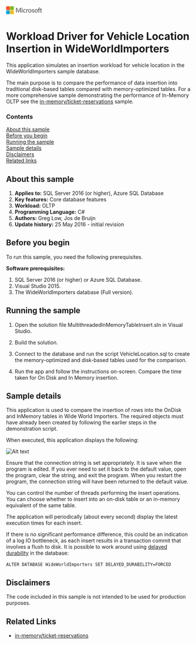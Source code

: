 ![](./media/solutions-microsoft-logo-small.png)
# Workload Driver for Vehicle Location Insertion in WideWorldImporters

This application simulates an insertion workload for vehicle location in the WideWorldImporters sample database.

The main purpose is to compare the performance of data insertion into traditional disk-based tables compared with memory-optimized tables. For a more comprehensive sample demonstrating the performance of In-Memory OLTP see the [in-memory/ticket-reservations](/samples/features/in-memory/ticket-reservations) sample.

### Contents

[About this sample](#about-this-sample)<br/>
[Before you begin](#before-you-begin)<br/>
[Running the sample](#run-this-sample)<br/>
[Sample details](#sample-details)<br/>
[Disclaimers](#disclaimers)<br/>
[Related links](#related-links)<br/>


<a name=about-this-sample></a>

## About this sample

1. **Applies to:** SQL Server 2016 (or higher), Azure SQL Database
1. **Key features:** Core database features
1. **Workload:** OLTP
1. **Programming Language:** C#
1. **Authors:** Greg Low, Jos de Bruijn
1. **Update history:** 25 May 2016 - initial revision

<a name=before-you-begin></a>

## Before you begin

To run this sample, you need the following prerequisites.

**Software prerequisites:**

1. SQL Server 2016 (or higher) or Azure SQL Database.
2. Visual Studio 2015.
3. The WideWorldImporters database (Full version).

<a name=run-this-sample></a>

## Running the sample

1. Open the solution file MultithreadedInMemoryTableInsert.sln in Visual Studio.

2. Build the solution.

3. Connect to the database and run the script VehicleLocation.sql to create the memory-optimized and disk-based tables used for the comparison.

4. Run the app and follow the instructions on-screen. Compare the time taken for On Disk and In Memory insertion.

## Sample details

This application is used to compare the insertion of rows into the OnDisk and InMemory tables in Wide World Importers. The required objects must have already been created by following the earlier steps in the demonstration script.

When executed, this application displays the following:

![Alt text](/media/wide-world-importers-vehicle-location-insert-app.png "WideWorldImporters Vehicle Location Workload Simulation")

Ensure that the connection string is set appropriately. It is save when the program is edited. If you ever need to set it back to the default value, open the program, clear the string, and exit the program. When you restart the program, the connection string will have been returned to the default value.

You can control the number of threads performing the insert operations. You can choose whether to insert into an on-disk table or an in-memory equivalent of the same table.

The application will periodically (about every second) display the latest execution times for each insert.

If there is no significant performance difference, this could be an indication of a log IO bottleneck, as each insert results in a transaction commit that involves a flush to disk. It is possible to work around using [delayed durability](https://msdn.microsoft.com/library/dn449490.aspx) in the database:

	ALTER DATABASE WideWorldImporters SET DELAYED_DURABILITY=FORCED

<a name=disclaimers></a>

## Disclaimers
The code included in this sample is not intended to be used for production purposes.

<a name=related-links></a>

## Related Links

- [in-memory/ticket-reservations](/samples/features/in-memory/ticket-reservations)
